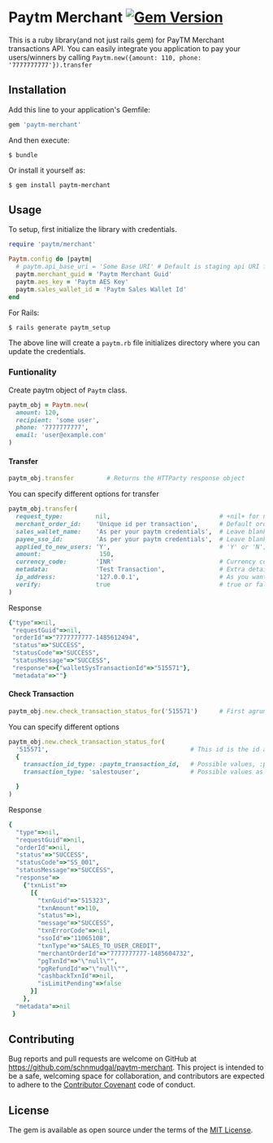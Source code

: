 # Paytm Merchant [![Gem Version](https://badge.fury.io/rb/paytm-merchant.svg)](https://badge.fury.io/rb/paytm-merchant)

This is a ruby library(and not just rails gem) for PayTM Merchant transactions API. You can easily integrate you application to pay your users/winners by calling `Paytm.new({amount: 110, phone: '7777777777'}).transfer`

## Installation

Add this line to your application's Gemfile:

```ruby
gem 'paytm-merchant'
```

And then execute:

    $ bundle

Or install it yourself as:

    $ gem install paytm-merchant

## Usage

To setup, first initialize the library with credentials.

```ruby
require 'paytm/merchant'

Paytm.config do |paytm|
  # paytm.api_base_uri = 'Some Base URI' # Default is staging api URI fpr paytm
  paytm.merchant_guid = 'Paytm Merchant Guid'
  paytm.aes_key = 'Paytm AES Key'
  paytm.sales_wallet_id = 'Paytm Sales Wallet Id'
end
```

For Rails:

    $ rails generate paytm_setup

The above line will create a `paytm.rb` file initializes directory where you can update the credentials.


### Funtionality

Create paytm object of `Paytm` class.

```ruby
paytm_obj = Paytm.new(
  amount: 120,
  recipient: 'some user',
  phone: '7777777777',
  email: 'user@example.com'
)
```

#### Transfer
```ruby
paytm_obj.transfer         # Returns the HTTParty response object
```

You can specify different options for transfer

```ruby
paytm_obj.transfer(
  request_type:         nil,                              # +nil+ for normal transfer request
  merchant_order_id:    'Unique id per transaction',      # Default order id is made using phone number and current timestamp
  sales_wallet_name:    'As per your paytm credentials',  # Leave blank if not known
  payee_sso_id:         'As per your paytm credentials',  # Leave blank if not known
  applied_to_new_users: 'Y',                              # 'Y' or 'N'; Whether to create paytm account for new phone no.
  amount:                150,
  currency_code:        'INR'                             # Currency code specified by Paytm. Default 'INR'
  metadata:             'Test Transaction',               # Extra details to be sent for transaction
  ip_address:           '127.0.0.1',                      # As you want
  verify:               true                              # true or false for SSL verification by OpenSSL for request
)
```

Response
```ruby
{"type"=>nil,
 "requestGuid"=>nil,
 "orderId"=>"7777777777-1485612494",
 "status"=>"SUCCESS",
 "statusCode"=>"SUCCESS",
 "statusMessage"=>"SUCCESS",
 "response"=>{"walletSysTransactionId"=>"515571"},
 "metadata"=>""}

```

#### Check Transaction
```ruby
paytm_obj.new.check_transaction_status_for('515571')      # First agrument is paytm wallet txn id recieved in txn response
```

You can specify different options
```ruby
paytm_obj.new.check_transaction_status_for(
  '515571',                                       # This id is the id as per in +transaction_id_type+ option
  {
    transaction_id_type: :paytm_transaction_id,   # Possible values, :paytm_transaction_id, :merchant_order_id, :refund_reference_id. Default is :paytm_transaction_id
    transaction_type: 'salestouser',              # Possible values as per Paytm API

  }
)
```

Response

```ruby
{
  "type"=>nil,
  "requestGuid"=>nil,
  "orderId"=>nil,
  "status"=>"SUCCESS",
  "statusCode"=>"SS_001",
  "statusMessage"=>"SUCCESS",
  "response"=>
    {"txnList"=>
      [{
        "txnGuid"=>"515323",
        "txnAmount"=>110,
        "status"=>1,
        "message"=>"SUCCESS",
        "txnErrorCode"=>nil,
        "ssoId"=>"11065108",
        "txnType"=>"SALES_TO_USER_CREDIT",
        "merchantOrderId"=>"7777777777-1485604732",
        "pgTxnId"=>"\"null\"",
        "pgRefundId"=>"\"null\"",
        "cashbackTxnId"=>nil,
        "isLimitPending"=>false
      }]
    },
  "metadata"=>nil
 }
```

## Contributing

Bug reports and pull requests are welcome on GitHub at https://github.com/schnmudgal/paytm-merchant. This project is intended to be a safe, welcoming space for collaboration, and contributors are expected to adhere to the [Contributor Covenant](http://contributor-covenant.org) code of conduct.


## License

The gem is available as open source under the terms of the [MIT License](http://opensource.org/licenses/MIT).

